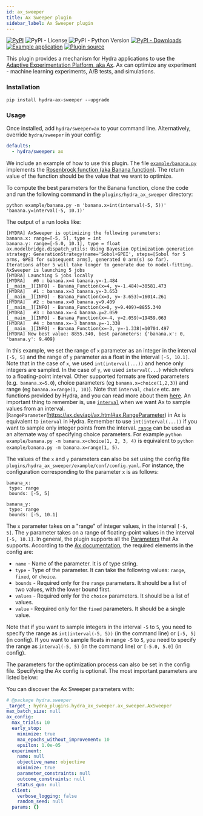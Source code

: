 ```yaml
---
id: ax_sweeper
title: Ax Sweeper plugin
sidebar_label: Ax Sweeper plugin
---
```

[![PyPI](https://img.shields.io/pypi/v/hydra-ax-sweeper)](https://img.shields.io/pypi/v/hydra-ax-sweeper)
![PyPI - License](https://img.shields.io/pypi/l/hydra-ax-sweeper)
![PyPI - Python Version](https://img.shields.io/pypi/pyversions/hydra-ax-sweeper)
[![PyPI - Downloads](https://img.shields.io/pypi/dm/hydra-ax-sweeper.svg)](https://pypistats.org/packages/hydra-ax-sweeper)
[![Example application](https://img.shields.io/badge/-Example%20application-informational)](https://github.com/facebookresearch/hydra/tree/master/plugins/hydra_ax_sweeper/example)
[![Plugin source](https://img.shields.io/badge/-Plugin%20source-informational)](https://github.com/facebookresearch/hydra/tree/master/plugins/hydra_ax_sweeper)

This plugin provides a mechanism for Hydra applications to use the [Adaptive Experimentation Platform, aka Ax](https://ax.dev/). Ax can optimize any experiment - machine learning experiments, A/B tests, and simulations. 

### Installation
```commandline
pip install hydra-ax-sweeper --upgrade
```

### Usage
Once installed, add `hydra/sweeper=ax` to your command line. Alternatively, override `hydra/sweeper` in your config:

```yaml
defaults:
  - hydra/sweeper: ax
```

We include an example of how to use this plugin. The file [`example/banana.py`](https://github.com/facebookresearch/hydra/blob/master/plugins/hydra_ax_sweeper/example/banana.py) implements the [Rosenbrock function (aka Banana function)](https://en.wikipedia.org/wiki/Rosenbrock_function). The return value of the function should be the value that we want to optimize.

To compute the best parameters for the Banana function, clone the code and run the following command in the `plugins/hydra_ax_sweeper` directory:

```
python example/banana.py -m 'banana.x=int(interval(-5, 5))' 'banana.y=interval(-5, 10.1)'
```

The output of a run looks like:

```
[HYDRA] AxSweeper is optimizing the following parameters:
banana.x: range=[-5, 5], type = int
banana.y: range=[-5.0, 10.1], type = float
ax.modelbridge.dispatch_utils: Using Bayesian Optimization generation strategy: GenerationStrategy(name='Sobol+GPEI', steps=[Sobol for 5 arms, GPEI for subsequent arms], generated 0 arm(s) so far). Iterations after 5 will take longer to generate due to model-fitting.
AxSweeper is launching 5 jobs
[HYDRA] Launching 5 jobs locally
[HYDRA]   #0 : banana.x=4 banana.y=-1.484
[__main__][INFO] - Banana_Function(x=4, y=-1.484)=30581.473
[HYDRA]   #1 : banana.x=3 banana.y=-3.653
[__main__][INFO] - Banana_Function(x=3, y=-3.653)=16014.261
[HYDRA]   #2 : banana.x=0 banana.y=9.409
[__main__][INFO] - Banana_Function(x=0, y=9.409)=8855.340
[HYDRA]   #3 : banana.x=-4 banana.y=2.059
[__main__][INFO] - Banana_Function(x=-4, y=2.059)=19459.063
[HYDRA]   #4 : banana.x=-3 banana.y=-1.338
[__main__][INFO] - Banana_Function(x=-3, y=-1.338)=10704.497
[HYDRA] New best value: 8855.340, best parameters: {'banana.x': 0, 'banana.y': 9.409}
```

In this example, we set the range of `x` parameter as an integer in the interval `[-5, 5]` and the range of `y` parameter as a float in the interval `[-5, 10.1]`. Note that in the case of `x`, we used `int(interval(...))` and hence only integers are sampled. In the case of `y`, we used `interval(...)` which refers to a floating-point interval. Other supported formats are fixed parameters (e.g.` banana.x=5.0`), choice parameters (eg `banana.x=choice(1,2,3)`) and range (eg `banana.x=range(1, 10)`). Note that `interval`, `choice` etc. are functions provided by Hydra, and you can read more about them [here](https://hydra.cc/docs/next/advanced/override_grammar/extended/). An important thing to remember is, use [`interval`](https://hydra.cc/docs/next/advanced/override_grammar/extended/#interval-sweep) when we want Ax to sample values from an interval. [`RangeParameter`(https://ax.dev/api/ax.html#ax.RangeParameter) in Ax is equivalent to `interval` in Hydra. Remember to use `int(interval(...))` if you want to sample only integer points from the interval. [`range`](https://hydra.cc/docs/next/advanced/override_grammar/extended/#range-sweep) can be used as an alternate way of specifying choice parameters. For example `python example/banana.py -m banana.x=choice(1, 2, 3, 4)` is equivalent to `python example/banana.py -m banana.x=range(1, 5)`.


The values of the `x` and `y` parameters can also be set using the config file `plugins/hydra_ax_sweeper/example/conf/config.yaml`. For instance, the configuration corresponding to the parameter `x` is as follows:

```
banana_x:
 type: range
 bounds: [-5, 5]

banana_y:
 type: range
 bounds: [-5, 10.1]
```

The `x` parameter takes on a "range" of integer values, in the interval `[-5, 5]`. The `y` parameter takes on a range of floating-point values in the interval `[-5, 10.1]`. In general, the plugin supports all the [Parameters](https://ax.dev/api/core.html?highlight=range#module-ax.core.parameter) that Ax supports. According to the [Ax documentation](https://ax.dev/api/service.html#ax.service.ax_client.AxClient.create_experiment), the required elements in the config are:

* `name` - Name of the parameter. It is of type string.
* `type` - Type of the parameter. It can take the following values: `range`, `fixed`, or `choice`.
* `bounds` - Required only for the `range` parameters. It should be a list of two values, with the lower bound first.
* `values` - Required only for the `choice` parameters. It should be a list of values.
* `value` - Required only for the `fixed` parameters. It should be a single value. 

Note that if you want to sample integers in the interval `-5` to `5`, you need to specify the range as `int(interval(-5, 5))` (in the command line) or `[-5, 5]` (in config). If you want to sample floats in range `-5` to `5`, you need to specify the range as `interval(-5, 5)` (in the command line) or `[-5.0, 5.0]` (in config).

The parameters for the optimization process can also be set in the config file. Specifying the Ax config is optional. The most important parameters are listed below:

You can discover the Ax Sweeper parameters with:
```yaml title="$ python your_app.py hydra/sweeper=ax --cfg hydra -p hydra.sweeper"
# @package hydra.sweeper
_target_: hydra_plugins.hydra_ax_sweeper.ax_sweeper.AxSweeper
max_batch_size: null
ax_config:
  max_trials: 10
  early_stop:
    minimize: true
    max_epochs_without_improvement: 10
    epsilon: 1.0e-05
  experiment:
    name: null
    objective_name: objective
    minimize: true
    parameter_constraints: null
    outcome_constraints: null
    status_quo: null
  client:
    verbose_logging: false
    random_seed: null
  params: {}
```
